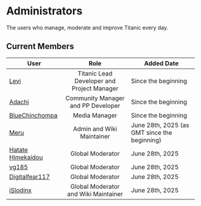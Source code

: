 # Administrators

The users who manage, moderate and improve Titanic every day.

<!-- This should probably have more to it however sending it as is for other people to give ideas towards  -->

## Current Members

User | Role | Added Date
---|:---:|---
[Levi](https://osu.titanic.sh/u/2)               | Titanic Lead Developer and Project Manager | Since the beginning
[Adachi](https://osu.titanic.sh/u/39)            | Community Manager and PP Developer | Since the beginning
[BlueChinchompa](https://osu.titanic.sh/u/40)    | Media Manager | Since the beginning
[Meru](https://osu.titanic.sh/u/41)              | Admin and Wiki Maintainer | June 28th, 2025 (as GMT since the beginning)
[Hatate Himekaidou](https://osu.titanic.sh/u/85) | Global Moderator | June 28th, 2025
[vg185](https://osu.titanic.sh/u/568)            | Global Moderator | June 28th, 2025
[Digitalfear117](https://osu.titanic.sh/u/809)   | Global Moderator | June 28th, 2025
[iSlodinx](https://osu.titanic.sh/u/869)         | Global Moderator and Wiki Maintainer | June 28th, 2025


<!-- ## Past Members
This will need further information if there are others 

Also should the Alumni members be included in here or in it's own section? I feel it should be it's own section that's why I'm not putting them here
-->


<!-- I used https://web.archive.org/web/20120617040838/http://osu.ppy.sh/wiki/Administrators as a base -Nikku -->
